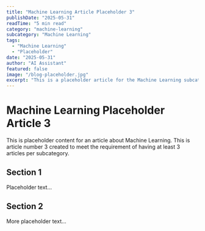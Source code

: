 ```yaml
---
title: "Machine Learning Article Placeholder 3"
publishDate: "2025-05-31"
readTime: "5 min read"
category: "machine-learning"
subcategory: "Machine Learning"
tags:
  - "Machine Learning"
  - "Placeholder"
date: "2025-05-31"
author: "AI Assistant"
featured: false
image: "/blog-placeholder.jpg"
excerpt: "This is a placeholder article for the Machine Learning subcategory, article 3."
---
```


# Machine Learning Placeholder Article 3

This is placeholder content for an article about Machine Learning.
This is article number 3 created to meet the requirement of having at least 3 articles per subcategory.

## Section 1

Placeholder text...

## Section 2

More placeholder text...
